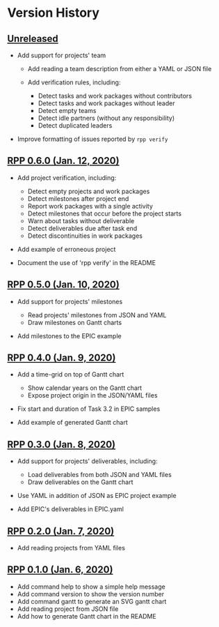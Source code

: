 # Version History

## [Unreleased][unreleased]

-   Add support for projects' team

    -   Add reading a team description from either a YAML or JSON file

    -   Add verification rules, including:

        -   Detect tasks and work packages without contributors
        -   Detect tasks and work packages without leader
        -   Detect empty teams
        -   Detect idle partners (without any responsibility)
        -   Detect duplicated leaders

-   Improve formatting of issues reported by `rpp verify`

## [RPP 0.6.0 (Jan. 12, 2020)][v0.6.0]

-   Add project verification, including:

    -   Detect empty projects and work packages
    -   Detect milestones after project end
    -   Report work packages with a single activity
    -   Detect milestones that occur before the project starts
    -   Warn about tasks without deliverable
    -   Detect deliverables due after task end
    -   Detect discontinuities in work packages

-   Add example of erroneous project

-   Document the use of 'rpp verify' in the README

## [RPP 0.5.0 (Jan. 10, 2020)][v0.5.0]

-   Add support for projects' milestones

    -   Read projects' milestones from JSON and YAML
    -   Draw milestones on Gantt charts

-   Add milestones to the EPIC example

## [RPP 0.4.0 (Jan. 9, 2020)][v0.4.0]

-   Add a time-grid on top of Gantt chart

    -   Show calendar years on the Gantt chart
    -   Expose project origin in the JSON/YAML files

-   Fix start and duration of Task 3.2 in EPIC samples

-   Add example of generated Gantt chart

## [RPP 0.3.0 (Jan. 8, 2020)][v0.3.0]

-   Add support for projects' deliverables, including:

    -   Load deliverables from both JSON and YAML files
    -   Draw deliverables on the Gantt chart

-   Use YAML in addition of JSON as EPIC project example

-   Add EPIC's deliverables in EPIC.yaml

## [RPP 0.2.0 (Jan. 7, 2020)][v0.2.0]

-   Add reading projects from YAML files

## [RPP 0.1.0 (Jan. 6, 2020)][v0.1.0]

-   Add command help to show a simple help message
-   Add command version to show the version number
-   Add command gantt to generate an SVG gantt chart
-   Add reading project from JSON file
-   Add how to generate Gantt chart in the README

[unreleased]: https://github.com/fchauvel/rpp/compare/v0.6.0..dev

[v0.6.0]: https://github.com/fchauvel/rpp/compare/v0.5.0...v0.6.0

[v0.5.0]: https://github.com/fchauvel/rpp/compare/v0.4.0...v0.5.0

[v0.4.0]: https://github.com/fchauvel/rpp/compare/v0.3.0...v0.4.0

[v0.3.0]: https://github.com/fchauvel/rpp/compare/v0.2.0...v0.3.0

[v0.2.0]: https://github.com/fchauvel/rpp/compare/v0.1.0...v0.2.0

[v0.1.0]: https://github.com/fchauvel/rpp/compare/v0.0.0...v0.1.0
